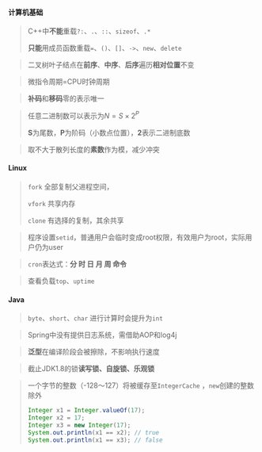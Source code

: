 #### 计算机基础

> C++中**不能**重载`?:`、`.`、`::`、`sizeof`、`.*`
>
> **只能**用成员函数重载`=`、`()`、`[]`、`->`、`new`、`delete`

> 二叉树叶子结点在**前序**、**中序**、**后序**遍历**相对位置**不变

> 微指令周期=CPU时钟周期

> **补码**和**移码**零的表示唯一

> 任意二进制数可以表示为$N = S \times 2^P$
>
> **S**为尾数，**P**为阶码（小数点位置），**2**表示二进制底数

> 取不大于散列长度的**素数**作为模，减少冲突

#### Linux

> `fork` 全部复制父进程空间，
>
> `vfork` 共享内存
>
> `clone` 有选择的复制，其余共享

> 程序设置`setid`，普通用户会临时变成root权限，有效用户为root，实际用户仍为user

> `cron`表达式：**分 时 日 月 周 命令**

> 查看负载`top`、`uptime`

#### Java

> `byte`、`short`、`char` 进行计算时会提升为`int`

> Spring中没有提供日志系统，需借助AOP和log4j

> **泛型**在编译阶段会被擦除，不影响执行速度

> 截止JDK1.8的锁**读写锁、自旋锁、乐观锁**

> 一个字节的整数（-128～127）将被缓存至`IntegerCache` ，`new`创建的整数除外
>
> ```java
> Integer x1 = Integer.valueOf(17);
> Integer x2 = 17;
> Integer x3 = new Integer(17);
> System.out.println(x1 == x2);	// true
> System.out.println(x1 == x3);	// false
> 
> 
> ```

